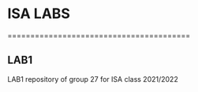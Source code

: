 # ISA LABS
========================================

## LAB1

LAB1 repository of group 27 for ISA class 2021/2022
